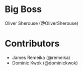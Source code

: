 # Big Boss
Oliver Sherouse (@OliverSherouse)

# Contributors

* James Remeika (@remeika)
* Dominic Kwok (@dominickwok)
